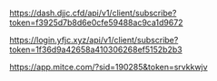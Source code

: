 https://dash.djjc.cfd/api/v1/client/subscribe?token=f3925d7b8d6e0cfe59488ac9ca1d9672

https://login.yfjc.xyz/api/v1/client/subscribe?token=1f36d9a42658a410306268ef5152b2b3

https://app.mitce.com/?sid=190285&token=srvkkwjv